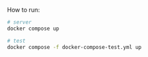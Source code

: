 How to run:
```bash
# server
docker compose up

# test
docker compose -f docker-compose-test.yml up
```